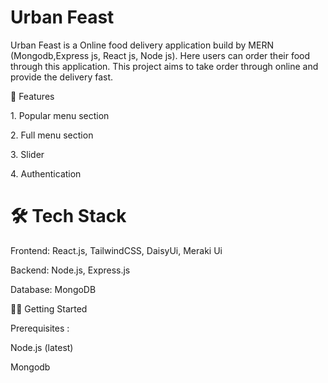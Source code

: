 <h1>Urban Feast</h1>
Urban Feast is a Online food delivery application build by MERN (Mongodb,Express js, React js, Node js). Here users can order their food through this application. This project aims to take order through online and provide the delivery fast.

🚀 Features
<p> 1. Popular menu section </p>
<p> 2. Full menu section </p>
<p> 3. Slider</p>
<p> 4. Authentication </p>


<h1>🛠️ Tech Stack</h1>
<p>Frontend: React.js, TailwindCSS, DaisyUi, Meraki Ui </p>
<p>Backend:  Node.js, Express.js </p>
<p>Database:  MongoDB </p>

🧑‍💻 Getting Started

Prerequisites : 
<p>Node.js (latest)</p>
<p>Mongodb</p>
